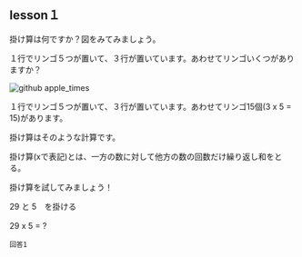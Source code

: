 lesson１
------------------

掛け算は何ですか？図をみてみましょう。

１行でリンゴ５つが置いて、３行が置いています。あわせてリンゴいくつがありますか？

![github apple_times](/images/apple_times.png)

１行でリンゴ５つが置いて、３行が置いています。あわせてリンゴ15個(3 x 5 = 15)があります。

掛け算はそのような計算です。

掛け算(xで表記)とは、一方の数に対して他方の数の回数だけ繰り返し和をとる。

掛け算を試してみましょう！

29 と 5　を掛ける

29 x 5 = ?　

```
回答1
```